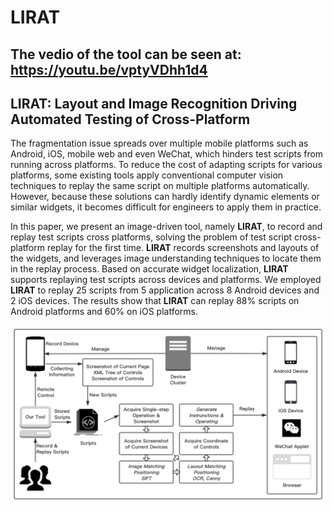 # **LIRAT**

## The vedio of the tool can be seen at: https://youtu.be/vptyVDhh1d4

## **LIRAT**: Layout and Image Recognition Driving Automated Testing of Cross-Platform

The fragmentation issue spreads over multiple mobile platforms such as Android, iOS, mobile web and even WeChat, which hinders test scripts from running across platforms. To reduce the cost of adapting scripts for various platforms, some existing tools apply conventional computer vision techniques to replay the same script on multiple platforms automatically. However, because these solutions can hardly identify dynamic elements or similar widgets, it becomes difficult for engineers to apply them in practice. 

In this paper, we present an image-driven tool, namely **LIRAT**, to record and replay test scripts cross platforms, solving the problem of test script cross-platform replay for the first time. **LIRAT** records screenshots and layouts of the widgets, and leverages image understanding techniques to locate them in the replay process. Based on accurate widget localization, **LIRAT** supports replaying test scripts across devices and platforms. We employed **LIRAT** to replay 25 scripts from 5 application across 8 Android devices and 2 iOS devices. The results show that **LIRAT** can replay 88% scripts on Android platforms and 60% on iOS platforms.

![workflow](workflow.png)
